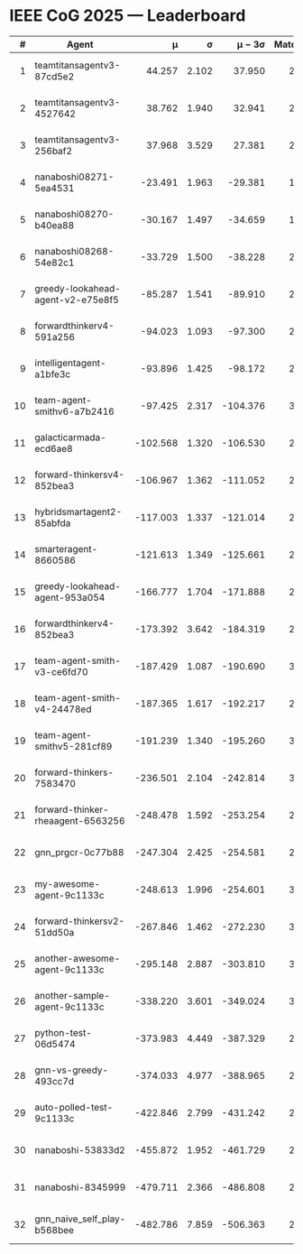 # IEEE CoG 2025 — Leaderboard

| # | Agent | μ | σ | μ − 3σ | Matches | Updated |
|---:|---|---:|---:|---:|---:|---|
| 1 | teamtitansagentv3-87cd5e2 | 44.257 | 2.102 | 37.950 | 2860 | 2025-08-27 20:21 |
| 2 | teamtitansagentv3-4527642 | 38.762 | 1.940 | 32.941 | 2680 | 2025-08-27 20:21 |
| 3 | teamtitansagentv3-256baf2 | 37.968 | 3.529 | 27.381 | 2940 | 2025-08-27 20:21 |
| 4 | nanaboshi08271-5ea4531 | -23.491 | 1.963 | -29.381 | 1140 | 2025-08-27 20:21 |
| 5 | nanaboshi08270-b40ea88 | -30.167 | 1.497 | -34.659 | 1798 | 2025-08-27 20:21 |
| 6 | nanaboshi08268-54e82c1 | -33.729 | 1.500 | -38.228 | 2678 | 2025-08-27 20:21 |
| 7 | greedy-lookahead-agent-v2-e75e8f5 | -85.287 | 1.541 | -89.910 | 2514 | 2025-08-27 20:21 |
| 8 | forwardthinkerv4-591a256 | -94.023 | 1.093 | -97.300 | 2483 | 2025-08-27 20:21 |
| 9 | intelligentagent-a1bfe3c | -93.896 | 1.425 | -98.172 | 2536 | 2025-08-27 20:21 |
| 10 | team-agent-smithv6-a7b2416 | -97.425 | 2.317 | -104.376 | 3320 | 2025-08-27 20:21 |
| 11 | galacticarmada-ecd6ae8 | -102.568 | 1.320 | -106.530 | 2660 | 2025-08-27 20:21 |
| 12 | forward-thinkersv4-852bea3 | -106.967 | 1.362 | -111.052 | 2558 | 2025-08-27 20:21 |
| 13 | hybridsmartagent2-85abfda | -117.003 | 1.337 | -121.014 | 2362 | 2025-08-27 20:21 |
| 14 | smarteragent-8660586 | -121.613 | 1.349 | -125.661 | 2390 | 2025-08-27 20:21 |
| 15 | greedy-lookahead-agent-953a054 | -166.777 | 1.704 | -171.888 | 2754 | 2025-08-27 20:21 |
| 16 | forwardthinkerv4-852bea3 | -173.392 | 3.642 | -184.319 | 2209 | 2025-08-27 20:21 |
| 17 | team-agent-smith-v3-ce6fd70 | -187.429 | 1.087 | -190.690 | 3034 | 2025-08-27 20:21 |
| 18 | team-agent-smith-v4-24478ed | -187.365 | 1.617 | -192.217 | 2934 | 2025-08-27 20:21 |
| 19 | team-agent-smithv5-281cf89 | -191.239 | 1.340 | -195.260 | 3020 | 2025-08-27 20:21 |
| 20 | forward-thinkers-7583470 | -236.501 | 2.104 | -242.814 | 3060 | 2025-08-27 20:21 |
| 21 | forward-thinker-rheaagent-6563256 | -248.478 | 1.592 | -253.254 | 2946 | 2025-08-27 20:21 |
| 22 | gnn_prgcr-0c77b88 | -247.304 | 2.425 | -254.581 | 2520 | 2025-08-27 20:21 |
| 23 | my-awesome-agent-9c1133c | -248.613 | 1.996 | -254.601 | 3680 | 2025-08-27 20:21 |
| 24 | forward-thinkersv2-51dd50a | -267.846 | 1.462 | -272.230 | 3246 | 2025-08-27 20:21 |
| 25 | another-awesome-agent-9c1133c | -295.148 | 2.887 | -303.810 | 3440 | 2025-08-27 20:21 |
| 26 | another-sample-agent-9c1133c | -338.220 | 3.601 | -349.024 | 3040 | 2025-08-27 20:21 |
| 27 | python-test-06d5474 | -373.983 | 4.449 | -387.329 | 2370 | 2025-08-27 20:21 |
| 28 | gnn-vs-greedy-493cc7d | -374.033 | 4.977 | -388.965 | 2700 | 2025-08-27 20:21 |
| 29 | auto-polled-test-9c1133c | -422.846 | 2.799 | -431.242 | 2580 | 2025-08-27 20:21 |
| 30 | nanaboshi-53833d2 | -455.872 | 1.952 | -461.729 | 2480 | 2025-08-27 20:21 |
| 31 | nanaboshi-8345999 | -479.711 | 2.366 | -486.808 | 2870 | 2025-08-27 20:21 |
| 32 | gnn_naive_self_play-b568bee | -482.786 | 7.859 | -506.363 | 2140 | 2025-08-27 20:21 |
